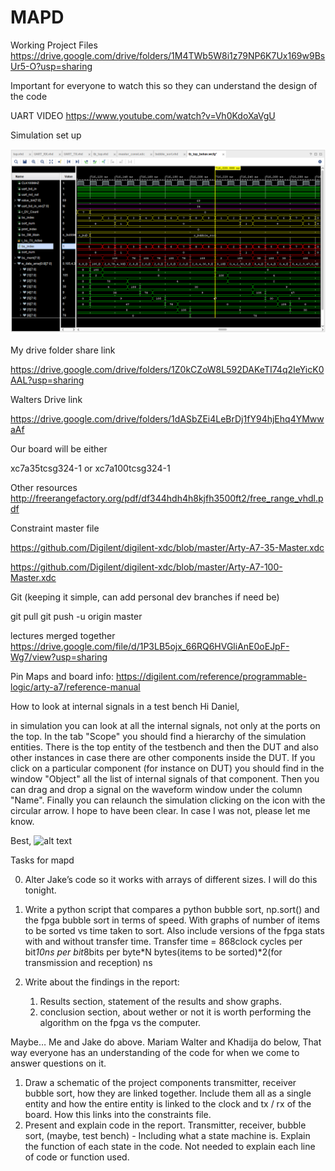 # MAPD

Working Project Files  
https://drive.google.com/drive/folders/1M4TWb5W8i1z79NP6K7Ux169w9BsUr5-O?usp=sharing  
 
Important for everyone to watch this so they can understand the design of the code 

UART VIDEO
https://www.youtube.com/watch?v=Vh0KdoXaVgU

Simulation set up 

<img src="bs_in_operation.PNG" alt="drawing" width="600"/>


My drive folder share link

https://drive.google.com/drive/folders/1Z0kCZoW8L592DAKeTI74q2IeYicK0AAL?usp=sharing

Walters Drive link

https://drive.google.com/drive/folders/1dASbZEi4LeBrDj1fY94hjEhq4YMwwaAf

Our board will be either

xc7a35tcsg324-1 or xc7a100tcsg324-1

Other resources
http://freerangefactory.org/pdf/df344hdh4h8kjfh3500ft2/free_range_vhdl.pdf

Constraint master file

https://github.com/Digilent/digilent-xdc/blob/master/Arty-A7-35-Master.xdc

https://github.com/Digilent/digilent-xdc/blob/master/Arty-A7-100-Master.xdc

Git (keeping it simple, can add personal dev branches if need be) 

git pull 
git push -u origin master

lectures merged together
https://drive.google.com/file/d/1P3LB5ojx_66RQ6HVGliAnE0oEJpF-Wg7/view?usp=sharing

Pin Maps and board info:
https://digilent.com/reference/programmable-logic/arty-a7/reference-manual

How to look at internal signals in a test bench
Hi Daniel,

in simulation you can look at all the internal signals, not only at the ports on the top.
In the tab "Scope" you should find a hierarchy of the simulation entities. There is the top entity of the testbench and then the DUT and also other instances in case there are other components inside the DUT. If you click on a particular component (for instance on DUT) you should find in the window "Object" all the list of internal signals of that component. Then you can drag and drop a signal on the waveform window under the column "Name". Finally you can relaunch the simulation clicking on the icon with the circular arrow.
I hope to have been clear. In case I was not, please let me know.

Best,
![alt text](https://github.com/jjackson1994/MAPD/blob/main/internalsignals.png)

Tasks for mapd

   0.  Alter Jake’s code so it works with arrays of different sizes.
I will do this tonight. 

1. Write a python script that compares a python bubble sort, np.sort() and the fpga bubble sort in terms of speed. With graphs of number of items to be sorted vs time taken to sort. Also include versions of the fpga stats with and without transfer time. Transfer time = 868clock cycles per bit*10ns per bit*8bits per byte*N bytes(items to be sorted)*2(for transmission and reception)  ns
2. Write about the findings in the report:
    1. Results section, statement of the results and show graphs. 
    2. conclusion section, about wether or not it is worth performing the algorithm on the fpga vs the computer.

Maybe… Me and Jake do above. Mariam Walter and Khadija do below, That way everyone has an understanding of the code for when we come to answer questions on it.

1. Draw a schematic of the project components transmitter, receiver bubble sort, how they are linked together. Include them all as a single entity and how the entire entity is linked to the clock and tx / rx of the board. How this links into the constraints file.
2. Present and explain code in the report. Transmitter, receiver, bubble sort, (maybe, test bench) - Including what a state machine is. Explain the function of each state in the code. Not needed to explain each line of code or function used. 
